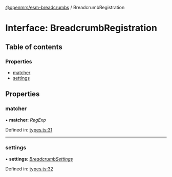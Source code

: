 [@openmrs/esm-breadcrumbs](../API.md) / BreadcrumbRegistration

# Interface: BreadcrumbRegistration

## Table of contents

### Properties

- [matcher](breadcrumbregistration.md#matcher)
- [settings](breadcrumbregistration.md#settings)

## Properties

### matcher

• **matcher**: *RegExp*

Defined in: [types.ts:31](https://github.com/openmrs/openmrs-esm-core/blob/master/packages/framework/esm-breadcrumbs/src/types.ts#L31)

___

### settings

• **settings**: [*BreadcrumbSettings*](breadcrumbsettings.md)

Defined in: [types.ts:32](https://github.com/openmrs/openmrs-esm-core/blob/master/packages/framework/esm-breadcrumbs/src/types.ts#L32)
